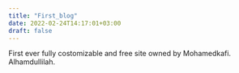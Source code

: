 ```yaml
---
title: "First_blog"
date: 2022-02-24T14:17:01+03:00
draft: false
---
```


First ever fully costomizable and free site owned by Mohamedkafi.
Alhamdullilah.